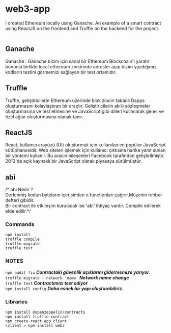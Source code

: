 
# web3-app
I created Ethereum locally using Ganache. An example of a smart contract using ReactJS on the frontend and Truffle on the backend for the project.

<img src=""></img>

## Ganache
Ganache : Ganache bizim için sanal bir Ethereum Blockchain'i yaratır bununla birlikte local ethereum zincirinde adresler açıp bizim yazdığımız kodların testini görmemizi sağlayan bir test ortamıdır.

## Truffle
Truffle, geliştiricilerin Ethereum üzerinde blok zinciri tabanlı Dapps oluşturmasını kolaylaştıran bir araçtır. Geliştiricilerin akıllı sözleşmeler oluşturmasına ve test etmesine ve JavaScript gibi dilleri kullanarak genel ve özel ağlar oluşturmasına olanak tanır.

## ReactJS
React, kullanıcı arayüzü (UI) oluşturmak için kullanılan en popüler JavaScript kütüphanesidir. Web siteleri işlemek için kullanıcı çıktısına harika yanıt sunan bir yöntemi kullanır. Bu aracın bileşenleri Facebook tarafından geliştirilmiştir. 2013'de açık kaynaklı bir JavaScript olarak piyasaya sürülmüştür.

## abi  
/* abi Nedir ?  
Derlenmiş kodun byteların içerisinden o functionları çağırır.Müzenin rehber defteri gibidir.  
Bir contract ile etkileşim kurulacak ise 'abi' ihtiyaç vardır. Compile edilerek elde edilir.*/  

### Commands
`npm install`  
`truffle compile`  
`truffle migrate`  
`truffle test`  


### NOTES  
`npm audit fix` ***Contractaki güvenlik açıklarını gidermemize yarıyor.***  
`truffle migrate --network 'name'` ***Network name change***  
`truffle test`  ***Contractımızı test ediyor***  
`npm install config`  ***Daha esnek bir yapı oluşturabiliriz.***  


### Libraries  
`npm install @openzeppelin/contracts`  
`npm install truffle-contract`  
`npm create-react-app client`  
`\client > npm install web3`  
